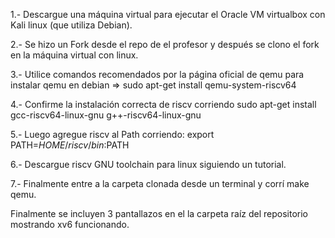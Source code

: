 1.- Descargue una máquina virtual para ejecutar el Oracle VM virtualbox con Kali linux (que utiliza Debian).

2.- Se hizo un Fork desde el repo de el profesor y después se clono el fork en la máquina virtual con linux.

3.- Utilice comandos recomendados por la página oficial de qemu para instalar qemu en debian => sudo apt-get install qemu-system-riscv64

4.- Confirme la instalación correcta de riscv corriendo sudo apt-get install gcc-riscv64-linux-gnu g++-riscv64-linux-gnu

5.- Luego agregue riscv al Path corriendo: export PATH=$HOME/riscv/bin:$PATH

6.- Descargue riscv GNU toolchain para linux siguiendo un tutorial.

7.- Finalmente entre a la carpeta clonada desde un terminal y corrí make qemu.

Finalmente se incluyen 3 pantallazos en el la carpeta raíz del repositorio mostrando xv6 funcionando.
